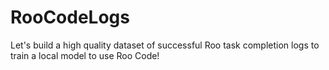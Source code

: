 # RooCodeLogs
Let's build a high quality dataset of successful Roo task completion logs to train a local model to use Roo Code!
